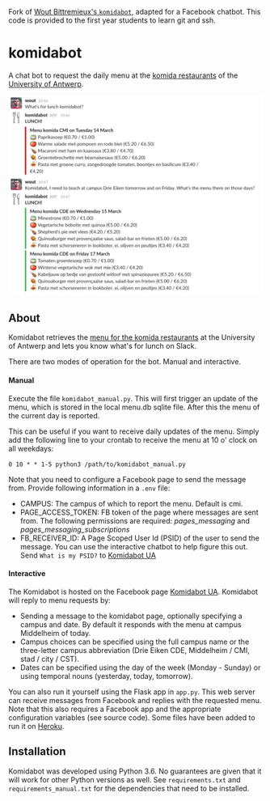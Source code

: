 Fork of [Wout Bittremieux's `komidabot`](https://github.com/bittremieux/komidabot), adapted for a Facebook chatbot. This code is provided to the first year students to learn git and ssh.

komidabot
=========

A chat bot to request the daily menu at the [komida restaurants](https://www.uantwerpen.be/en/campus-life/catering/) of the [University of Antwerp](https://www.uantwerpen.be/en/).

![komidabot](res/komidabot.png)

About
-----

Komidabot retrieves the [menu for the komida restaurants](https://www.uantwerpen.be/nl/campusleven/eten/weekmenu/) at the University of Antwerp and lets you know what's for lunch on Slack.

There are two modes of operation for the bot. Manual and interactive.

#### Manual
Execute the file `komidabot_manual.py`. This will first trigger an update of the menu, which is stored in the local menu.db sqlite file. After this the menu of the current day is reported.

This can be useful if you want to receive daily updates of the menu. Simply add the following line to your crontab to receive the menu at 10 o' clock on all weekdays:
```
0 10 * * 1-5 python3 /path/to/komidabot_manual.py
```

Note that you need to configure a Facebook page to send the message from. Provide following information in a `.env` file:
 - CAMPUS: The campus of which to report the menu. Default is cmi.
 - PAGE_ACCESS_TOKEN: FB token of the page where messages are sent from. The following permissions are required: _pages\_messaging_ and _pages\_messaging\_subscriptions_
 - FB_RECEIVER_ID: A Page Scoped User Id (PSID) of the user to send the message. You can use the interactive chatbot to help figure this out. Send `What is my PSID?` to [Komidabot UA](m.me/1502601723123151)

#### Interactive
The Komidabot is hosted on the Facebook page [Komidabot UA](https://www.facebook.com/pg/Komidabot-UA-1502601723123151).
Komidabot will reply to menu requests by:

* Sending a message to the komidabot page, optionally specifying a campus and date. By default it responds with the menu at campus Middelheim of today.
* Campus choices can be specified using the full campus name or the three-letter campus abbreviation (Drie Eiken CDE, Middelheim / CMI, stad / city / CST).
* Dates can be specified using the day of the week (Monday - Sunday) or using temporal nouns (yesterday, today, tomorrow).

You can also run it yourself using the Flask app in `app.py`. This web server can receive messages from Facebook and replies with the requested menu. Note that this also requires a Facebook app and the appropriate configuration variables (see source code). Some files have been added to run it on [Heroku](heroku.com).

Installation
------------

Komidabot was developed using Python 3.6. No guarantees are given that it will work for other Python versions as well. See `requirements.txt` and `requirements_manual.txt` for the dependencies that need to be installed.
